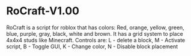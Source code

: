# RoCraft-V1.00
RoCraft is a script for roblox that has colors: Red, orange, yellow, green, blue, purple, gray, black, white and brown. It has a grid system to place 4x4x4 studs like Minecraft. Controls are: L - delete a block, M - Activate script, B - Toggle GUI, K - Change color, N - Disable block placement 
